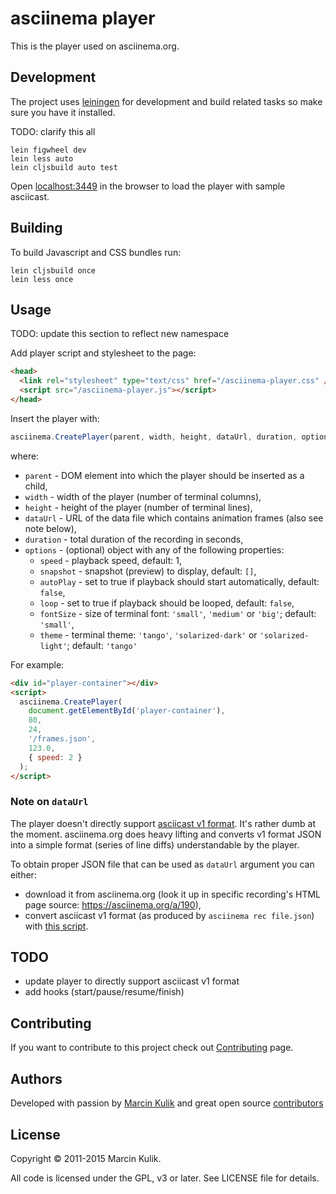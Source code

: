 # asciinema player

This is the player used on asciinema.org.

## Development

The project uses [leiningen](http://leiningen.org/) for development and build
related tasks so make sure you have it installed.

TODO: clarify this all

    lein figwheel dev
    lein less auto
    lein cljsbuild auto test

Open [localhost:3449](http://localhost:3449/) in the browser to load the player
with sample asciicast.

## Building

To build Javascript and CSS bundles run:

    lein cljsbuild once
    lein less once

## Usage

TODO: update this section to reflect new namespace

Add player script and stylesheet to the page:

```html
<head>
  <link rel="stylesheet" type="text/css" href="/asciinema-player.css" />
  <script src="/asciinema-player.js"></script>
</head>
```

Insert the player with:

```javascript
asciinema.CreatePlayer(parent, width, height, dataUrl, duration, options)
```

where:

* `parent` - DOM element into which the player should be inserted as a child,
* `width` - width of the player (number of terminal columns),
* `height` - height of the player (number of terminal lines),
* `dataUrl` - URL of the data file which contains animation frames (also see note below),
* `duration` - total duration of the recording in seconds,
* `options` - (optional) object with any of the following properties:
  * `speed` - playback speed, default: 1,
  * `snapshot` - snapshot (preview) to display, default: `[]`,
  * `autoPlay` - set to true if playback should start automatically, default: `false`,
  * `loop` - set to true if playback should be looped, default: `false`,
  * `fontSize` - size of terminal font: `'small'`, `'medium'` or `'big'`; default: `'small'`,
  * `theme` - terminal theme: `'tango'`, `'solarized-dark'` or `'solarized-light'`; default: `'tango'`

For example:

```html
<div id="player-container"></div>
<script>
  asciinema.CreatePlayer(
    document.getElementById('player-container'),
    80,
    24,
    '/frames.json',
    123.0,
    { speed: 2 }
  );
</script>
```

### Note on `dataUrl`

The player doesn't directly support [asciicast v1
format](https://github.com/asciinema/asciinema/blob/master/doc/asciicast-v1.md).
It's rather dumb at the moment. asciinema.org does heavy lifting and converts
v1 format JSON into a simple format (series of line diffs) understandable by
the player.

To obtain proper JSON file that can be used as `dataUrl` argument you can either:

* download it from asciinema.org (look it up in specific recording's HTML page
  source: https://asciinema.org/a/190),
* convert asciicast v1 format (as produced by `asciinema rec file.json`) with
  [this script](https://gist.github.com/sickill/504474702dd18c7dc0ec).

## TODO

* update player to directly support asciicast v1 format
* add hooks (start/pause/resume/finish)

## Contributing

If you want to contribute to this project check out
[Contributing](https://asciinema.org/contributing) page.

## Authors

Developed with passion by [Marcin Kulik](http://ku1ik.com) and great open
source [contributors](https://github.com/asciinema/asciinema-player/contributors)

## License

Copyright &copy; 2011-2015 Marcin Kulik.

All code is licensed under the GPL, v3 or later. See LICENSE file for details.
